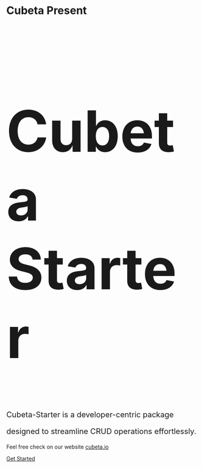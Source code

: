 <h1>Cubeta Present</h1>

<h1 style="font-size: 150px">Cubeta Starter</h1>

<p style="font-size: 20px">
Cubeta-Starter is a developer-centric package 
</p>
<p style="font-size: 20px">
designed to streamline CRUD operations effortlessly.</p>
<div>Feel free check on our website <a href="https://cubeta.io/" target="_blank">cubeta.io</a></div> 

[Get Started](introduction.md#introduction)

